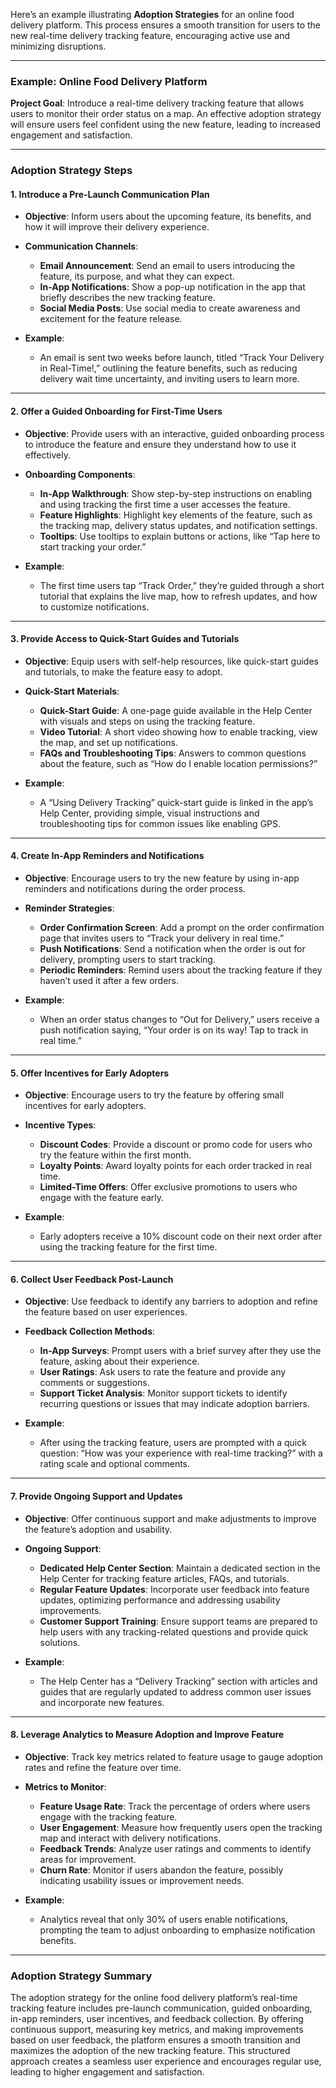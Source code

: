 Here’s an example illustrating **Adoption Strategies** for an online food delivery platform. This process ensures a smooth transition for users to the new real-time delivery tracking feature, encouraging active use and minimizing disruptions.

---

### Example: Online Food Delivery Platform

**Project Goal**: Introduce a real-time delivery tracking feature that allows users to monitor their order status on a map. An effective adoption strategy will ensure users feel confident using the new feature, leading to increased engagement and satisfaction.

---

### **Adoption Strategy Steps**

#### 1. **Introduce a Pre-Launch Communication Plan**

   - **Objective**: Inform users about the upcoming feature, its benefits, and how it will improve their delivery experience.
   
   - **Communication Channels**:
     - **Email Announcement**: Send an email to users introducing the feature, its purpose, and what they can expect.
     - **In-App Notifications**: Show a pop-up notification in the app that briefly describes the new tracking feature.
     - **Social Media Posts**: Use social media to create awareness and excitement for the feature release.

   - **Example**:
     - An email is sent two weeks before launch, titled “Track Your Delivery in Real-Time!,” outlining the feature benefits, such as reducing delivery wait time uncertainty, and inviting users to learn more.

---

#### 2. **Offer a Guided Onboarding for First-Time Users**

   - **Objective**: Provide users with an interactive, guided onboarding process to introduce the feature and ensure they understand how to use it effectively.
   
   - **Onboarding Components**:
     - **In-App Walkthrough**: Show step-by-step instructions on enabling and using tracking the first time a user accesses the feature.
     - **Feature Highlights**: Highlight key elements of the feature, such as the tracking map, delivery status updates, and notification settings.
     - **Tooltips**: Use tooltips to explain buttons or actions, like “Tap here to start tracking your order.”

   - **Example**:
     - The first time users tap “Track Order,” they’re guided through a short tutorial that explains the live map, how to refresh updates, and how to customize notifications.

---

#### 3. **Provide Access to Quick-Start Guides and Tutorials**

   - **Objective**: Equip users with self-help resources, like quick-start guides and tutorials, to make the feature easy to adopt.
   
   - **Quick-Start Materials**:
     - **Quick-Start Guide**: A one-page guide available in the Help Center with visuals and steps on using the tracking feature.
     - **Video Tutorial**: A short video showing how to enable tracking, view the map, and set up notifications.
     - **FAQs and Troubleshooting Tips**: Answers to common questions about the feature, such as “How do I enable location permissions?”

   - **Example**:
     - A “Using Delivery Tracking” quick-start guide is linked in the app’s Help Center, providing simple, visual instructions and troubleshooting tips for common issues like enabling GPS.

---

#### 4. **Create In-App Reminders and Notifications**

   - **Objective**: Encourage users to try the new feature by using in-app reminders and notifications during the order process.
   
   - **Reminder Strategies**:
     - **Order Confirmation Screen**: Add a prompt on the order confirmation page that invites users to “Track your delivery in real time.”
     - **Push Notifications**: Send a notification when the order is out for delivery, prompting users to start tracking.
     - **Periodic Reminders**: Remind users about the tracking feature if they haven’t used it after a few orders.

   - **Example**:
     - When an order status changes to “Out for Delivery,” users receive a push notification saying, “Your order is on its way! Tap to track in real time.”

---

#### 5. **Offer Incentives for Early Adopters**

   - **Objective**: Encourage users to try the feature by offering small incentives for early adopters.
   
   - **Incentive Types**:
     - **Discount Codes**: Provide a discount or promo code for users who try the feature within the first month.
     - **Loyalty Points**: Award loyalty points for each order tracked in real time.
     - **Limited-Time Offers**: Offer exclusive promotions to users who engage with the feature early.

   - **Example**:
     - Early adopters receive a 10% discount code on their next order after using the tracking feature for the first time.

---

#### 6. **Collect User Feedback Post-Launch**

   - **Objective**: Use feedback to identify any barriers to adoption and refine the feature based on user experiences.
   
   - **Feedback Collection Methods**:
     - **In-App Surveys**: Prompt users with a brief survey after they use the feature, asking about their experience.
     - **User Ratings**: Ask users to rate the feature and provide any comments or suggestions.
     - **Support Ticket Analysis**: Monitor support tickets to identify recurring questions or issues that may indicate adoption barriers.

   - **Example**:
     - After using the tracking feature, users are prompted with a quick question: “How was your experience with real-time tracking?” with a rating scale and optional comments.

---

#### 7. **Provide Ongoing Support and Updates**

   - **Objective**: Offer continuous support and make adjustments to improve the feature’s adoption and usability.
   
   - **Ongoing Support**:
     - **Dedicated Help Center Section**: Maintain a dedicated section in the Help Center for tracking feature articles, FAQs, and tutorials.
     - **Regular Feature Updates**: Incorporate user feedback into feature updates, optimizing performance and addressing usability improvements.
     - **Customer Support Training**: Ensure support teams are prepared to help users with any tracking-related questions and provide quick solutions.

   - **Example**:
     - The Help Center has a “Delivery Tracking” section with articles and guides that are regularly updated to address common user issues and incorporate new features.

---

#### 8. **Leverage Analytics to Measure Adoption and Improve Feature**

   - **Objective**: Track key metrics related to feature usage to gauge adoption rates and refine the feature over time.
   
   - **Metrics to Monitor**:
     - **Feature Usage Rate**: Track the percentage of orders where users engage with the tracking feature.
     - **User Engagement**: Measure how frequently users open the tracking map and interact with delivery notifications.
     - **Feedback Trends**: Analyze user ratings and comments to identify areas for improvement.
     - **Churn Rate**: Monitor if users abandon the feature, possibly indicating usability issues or improvement needs.

   - **Example**:
     - Analytics reveal that only 30% of users enable notifications, prompting the team to adjust onboarding to emphasize notification benefits.

---

### **Adoption Strategy Summary**

The adoption strategy for the online food delivery platform’s real-time tracking feature includes pre-launch communication, guided onboarding, in-app reminders, user incentives, and feedback collection. By offering continuous support, measuring key metrics, and making improvements based on user feedback, the platform ensures a smooth transition and maximizes the adoption of the new tracking feature. This structured approach creates a seamless user experience and encourages regular use, leading to higher engagement and satisfaction.
